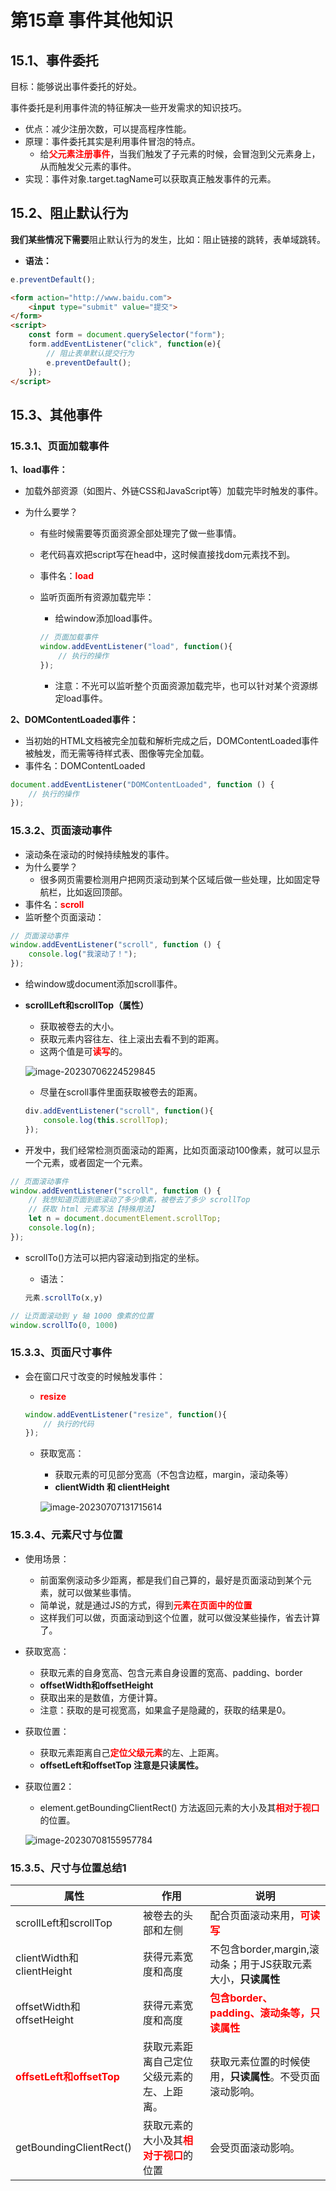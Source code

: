 # 第15章 事件其他知识

## 15.1、事件委托

目标：能够说出事件委托的好处。

事件委托是利用事件流的特征解决一些开发需求的知识技巧。

- 优点：减少注册次数，可以提高程序性能。
- 原理：事件委托其实是利用事件冒泡的特点。
    - 给<span style="color:red;font-weight:bold;">父元素注册事件</span>，当我们触发了子元素的时候，会冒泡到父元素身上，从而触发父元素的事件。
- 实现：事件对象.target.tagName可以获取真正触发事件的元素。

## 15.2、阻止默认行为

**我们某些情况下需要**阻止默认行为的发生，比如：阻止链接的跳转，表单域跳转。

- **语法：**

```js
e.preventDefault();
```

```html
<form action="http://www.baidu.com">
    <input type="submit" value="提交">
</form>
<script>
    const form = document.querySelector("form");
    form.addEventListener("click", function(e){
        // 阻止表单默认提交行为
        e.preventDefault();
    });
</script>
```

## 15.3、其他事件

### 15.3.1、页面加载事件

**1、load事件：**

- 加载外部资源（如图片、外链CSS和JavaScript等）加载完毕时触发的事件。

- 为什么要学？

    - 有些时候需要等页面资源全部处理完了做一些事情。

    - 老代码喜欢把script写在head中，这时候直接找dom元素找不到。

    - 事件名：<span style="color:red;font-weight:bold;">load</span>

    - 监听页面所有资源加载完毕：

        - 给window添加load事件。

      ```js
      // 页面加载事件
      window.addEventListener("load", function(){
          // 执行的操作
      });
      ```

        - 注意：不光可以监听整个页面资源加载完毕，也可以针对某个资源绑定load事件。

**2、DOMContentLoaded事件：**

- 当初始的HTML文档被完全加载和解析完成之后，DOMContentLoaded事件被触发，而无需等待样式表、图像等完全加载。
- 事件名：DOMContentLoaded

```js
document.addEventListener("DOMContentLoaded", function () {
    // 执行的操作
});
```

### 15.3.2、页面滚动事件

- 滚动条在滚动的时候持续触发的事件。
- 为什么要学？
    - 很多网页需要检测用户把网页滚动到某个区域后做一些处理，比如固定导航栏，比如返回顶部。
- 事件名：<span style="color:red;font-weight:bold;">scroll</span>
- 监听整个页面滚动：

```js
// 页面滚动事件
window.addEventListener("scroll", function () {
    console.log("我滚动了！");
});
```

- 给window或document添加scroll事件。

- **scrollLeft和scrollTop（属性）**

    - 获取被卷去的大小。
    - 获取元素内容往左、往上滚出去看不到的距离。
    - 这两个值是可<span style="color:red;font-weight:bold;">读写</span>的。

  ![image-20230706224529845](images/image-20230706224529845.png)

    - 尽量在scroll事件里面获取被卷去的距离。

  ```js
  div.addEventListener("scroll", function(){
      console.log(this.scrollTop);
  });
  ```


- 开发中，我们经常检测页面滚动的距离，比如页面滚动100像素，就可以显示一个元素，或者固定一个元素。

```js
// 页面滚动事件
window.addEventListener("scroll", function () {
    // 我想知道页面到底滚动了多少像素，被卷去了多少 scrollTop
    // 获取 html 元素写法【特殊用法】
    let n = document.documentElement.scrollTop;
    console.log(n);
});
```

- scrollTo()方法可以把内容滚动到指定的坐标。

    - 语法：

  ```js
  元素.scrollTo(x,y)
  ```

```js
// 让页面滚动到 y 轴 1000 像素的位置
window.scrollTo(0, 1000)
```

### 15.3.3、页面尺寸事件

- 会在窗口尺寸改变的时候触发事件：

    - <span style="color:red;font-weight:bold;">resize</span>

  ```js
  window.addEventListener("resize", function(){
      // 执行的代码
  });
  ```

    - 获取宽高：

        - 获取元素的可见部分宽高（不包含边框，margin，滚动条等）
        - **clientWidth 和 clientHeight**

      ![image-20230707131715614](images/image-20230707131715614.png)

### 15.3.4、元素尺寸与位置

- 使用场景：
    - 前面案例滚动多少距离，都是我们自己算的，最好是页面滚动到某个元素，就可以做某些事情。
    - 简单说，就是通过JS的方式，得到<span style="color:red;font-weight:bold;">元素在页面中的位置</span>
    - 这样我们可以做，页面滚动到这个位置，就可以做没某些操作，省去计算了。
- 获取宽高：
    - 获取元素的自身宽高、包含元素自身设置的宽高、padding、border
    - **offsetWidth和offsetHeight**
    - 获取出来的是数值，方便计算。
    - 注意：获取的是可视宽高，如果盒子是隐藏的，获取的结果是0。
- 获取位置：
    - 获取元素距离自己<span style="color:red;font-weight:bold;">定位父级元素</span>的左、上距离。
    - **offsetLeft和offsetTop 注意是只读属性。**

- 获取位置2：

    - element.getBoundingClientRect() 方法返回元素的大小及其<span style="color:red;font-weight:bold;">相对于视口</span>的位置。

  ![image-20230708155957784](images/image-20230708155957784.png)



### 15.3.5、尺寸与位置总结1

| 属性                                                         | 作用                                                         | 说明                                                         |
| ------------------------------------------------------------ | ------------------------------------------------------------ | ------------------------------------------------------------ |
| scrollLeft和scrollTop                                        | 被卷去的头部和左侧                                           | 配合页面滚动来用，<span style="color:red;font-weight:bold;">可读写</span> |
| clientWidth和clientHeight                                    | 获得元素宽度和高度                                           | 不包含border,margin,滚动条；用于JS获取元素大小，**只读属性** |
| offsetWidth和offsetHeight                                    | 获得元素宽度和高度                                           | <span style="color:red;font-weight:bold;">包含border、padding、滚动条等，只读属性</span> |
| <span style="color:red;font-weight:bold;">offsetLeft和offsetTop</span> | 获取元素距离自己定位父级元素的左、上距离。                   | 获取元素位置的时候使用，**只读属性**。不受页面滚动影响。     |
| getBoundingClientRect()                                      | 获取元素的大小及其<span style="color:red;font-weight:bold;">相对于视口</span>的位置 | 会受页面滚动影响。                                           |